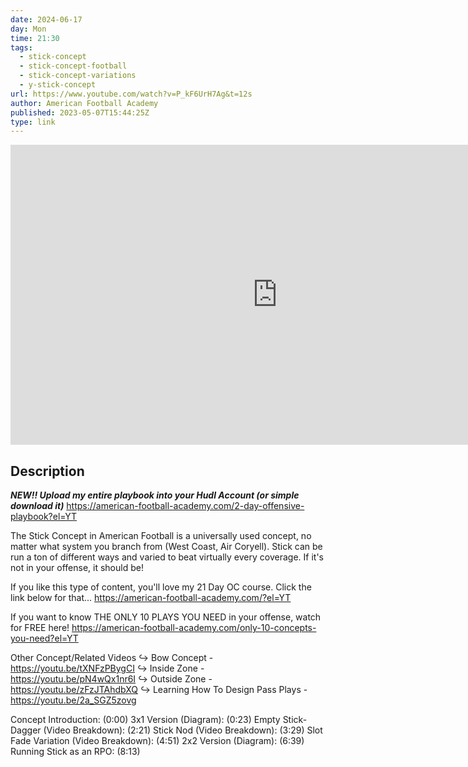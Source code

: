 ```yaml
---
date: 2024-06-17
day: Mon
time: 21:30
tags:
  - stick-concept
  - stick-concept-football
  - stick-concept-variations
  - y-stick-concept
url: https://www.youtube.com/watch?v=P_kF6UrH7Ag&t=12s
author: American Football Academy
published: 2023-05-07T15:44:25Z
type: link
---
```


<iframe width="854" height="480" src="https://www.youtube.com/embed/P_kF6UrH7Ag" frameborder="0" allowfullscreen></iframe>

## Description
***NEW!! Upload my entire playbook into your Hudl Account (or simple download it)***
https://american-football-academy.com/2-day-offensive-playbook?el=YT

The Stick Concept in American Football is a universally used concept, no matter what system you branch from (West Coast, Air Coryell). Stick can be run a ton of different ways and varied to beat virtually every coverage. If it's not in your offense, it should be!

If you like this type of content, you'll love my 21 Day OC course. Click the link below for that...
https://american-football-academy.com/?el=YT

If you want to know THE ONLY 10 PLAYS YOU NEED in your offense, watch for FREE here!
https://american-football-academy.com/only-10-concepts-you-need?el=YT

Other Concept/Related Videos
↪ Bow Concept - https://youtu.be/tXNFzPBygCI
↪ Inside Zone -  https://youtu.be/pN4wQx1nr6I
↪ Outside Zone -  https://youtu.be/zFzJTAhdbXQ
↪ Learning How To Design Pass Plays -  https://youtu.be/2a_SGZ5zovg

Concept Introduction: (0:00)
3x1 Version (Diagram): (0:23)
Empty Stick-Dagger (Video Breakdown): (2:21)
Stick Nod (Video Breakdown): (3:29)
Slot Fade Variation (Video Breakdown): (4:51)
2x2 Version (Diagram): (6:39)
Running Stick as an RPO: (8:13)